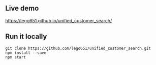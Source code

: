 ## Live demo
https://lego651.github.io/unified_customer_search/

## Run it locally
`git clone https://github.com/lego651/unified_customer_search.git`
<br />
`npm install --save`
<br />
`npm start`
